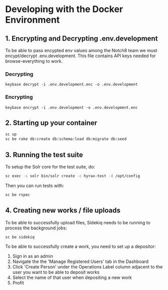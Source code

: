 Developing with the Docker Environment
======================================
## 1. Encrypting and Decrypting .env.development

To be able to pass encypted env values among the Notch8 team we must encypt/decrypt .env.development. This file contains API keys needed for browse-everything to work.
### Decrypting
`keybase decrypt -i .env.development.enc -o .env.development`

### Encrypting
`keybase encrypt -i .env.development -o .env.development.enc`

## 2. Starting up your container

```sh
sc up
sc be rake db:create db:schema:load db:migrate db:seed
```

## 3. Running the test suite

To setup the Solr core for the test suite, do:

```sh
sc exec -s solr bin/solr create -c hyrax-test -d /opt/config
```

Then you can run tests with:

```sh
sc be rspec
```

## 4. Creating new works / file uploads

To be able to successfully upload files, Sidekiq needs to be running to process the background jobs:

```sh
sc be sidekiq
```

To be able to successfully create a work, you need to set up a depositor:

1. Sign in as an admin
2. Navigate the the 'Manage Registered Users' tab in the Dashboard
3. Click 'Create Person' under the Operations Label column adjacent to the user you want to be able to deposit works
4. Select the name of that user when depositing a new work
5. Profit


